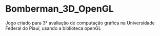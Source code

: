# Bomberman_3D_OpenGL
 Jogo criado para 3° avaliação de computação gráfica na Universidade Federal do Piauí, usando a biblioteca openGL
